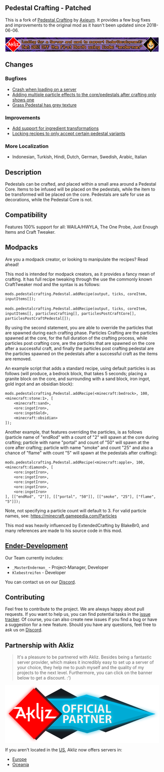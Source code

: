 ## Pedestal Crafting - Patched

This is a fork of [Pedestal Crafting](https://www.curseforge.com/minecraft/mc-mods/pedestal-crafting) by [Axieum](https://www.curseforge.com/members/axieum). It provides a few bug fixes and improvements to the original mod as it hasn't been updated since 2018-06-06.

<a href="https://www.akliz.net/enderman"><img src="https://github.com/Ender-Development/PatchouliBooks/raw/master/banner.png" align="center"/></a>

## Changes
### Bugfixes
- [Crash when loading on a server](https://github.com/axieum/PedestalCrafting/issues/22)
- [Adding multiple particle effects to the core/pedestals after crafting only shows one](https://github.com/axieum/PedestalCrafting/issues/5)
- [Grass Pedestal has grey texture](https://github.com/axieum/PedestalCrafting/issues/3)

### Improvements
- [Add support for ingredient transformations](https://github.com/axieum/PedestalCrafting/issues/4)
- [Locking recipes to only accept certain pedestal variants](https://github.com/axieum/PedestalCrafting/issues/2)

### More Localization
- Indonesian, Turkish, Hindi, Dutch, German, Swedish, Arabic, Italian

## Description

Pedestals can be crafted, and placed within a small area around a Pedestal Core. Items to be infused will be placed on the pedestals, while the item to be transformed will be placed on the core. Pedestals are safe for use as decorations, while the Pedestal Core is not.

## Compatibility

Features 100% support for all: WAILA/HWYLA, The One Probe, Just Enough Items and Craft Tweaker.

## Modpacks

Are you a modpack creator, or looking to manipulate the recipes? Read ahead!

This mod is intended for modpack creators, as it provides a fancy mean of crafting. It has full recipe tweaking through the use the commonly known CraftTweaker mod and the syntax is as follows:

```
mods.pedestalcrafting.Pedestal.addRecipe(output, ticks, coreItem, inputItems[]);

mods.pedestalcrafting.Pedestal.addRecipe(output, ticks, coreItem, inputItems[], particlesCrafting[], particlesPostCraftCore[], particlesPostCraftPedestal[]);
```

By using the second statement, you are able to override the particles that are spawned during each crafting phase. Particles Crafting are the particles spawned at the core, for the full duration of the crafting process, while particles post crafting core, are the particles that are spawned on the core after a successful craft, and finally the particles post crafting pedestal are the particles spawned on the pedestals after a successful craft as the items are removed.

An example script that adds a standard recipe, using default particles is as follows (will produce, a bedrock block, that takes 5 seconds; placing a granite block on the core, and surrounding with a sand block, iron ingot, gold ingot and an obsidian block):

```
mods.pedestalcrafting.Pedestal.addRecipe(<minecraft:bedrock>, 100, <minecraft:stone:1>, [
    <minecraft:sand>,
    <ore:ingotIron>,
    <ore:ingotGold>,
    <minecraft:obsidian>
]);
```

Another example, that features overriding the particles, is as follows (particle name of "endRod" with a count of "2" will spawn at the core during crafting; particle with name "portal" and count of "50" will spawn at the core after crafting; particle with name "smoke" and count "25" and also a chance of "flame" with count "5" will spawn at the pedestals after crafting):

```
mods.pedestalcrafting.Pedestal.addRecipe(<minecraft:apple>, 100, <minecraft:diamond>, [
    <ore:ingotIron>,
    <ore:ingotIron>,
    <ore:ingotIron>,
    <ore:ingotIron>,
    <ore:ingotIron>
], [["endRod", "2"]], [["portal", "50"]], [["smoke", "25"], ["flame", "5"]]);
```

Note, not specifying a particle count will default to 3. For valid particle names, see: https://minecraft.gamepedia.com/Particles

This mod was heavily influenced by ExtendedCrafting by BlakeBr0, and many references are made to his source code in this mod.

## [Ender-Development](https://github.com/Ender-Development)

Our Team currently includes:
- `_MasterEnderman_` - Project-Manager, Developer
- `Klebestreifen` - Developer

You can contact us on our [Discord](https://discord.gg/JF7x2vG).

## Contributing
Feel free to contribute to the project. We are always happy about pull requests.
If you want to help us, you can find potential tasks in the [issue tracker](https://github.com/Ender-Development/PatchouliBooks/issues).
Of course, you can also create new issues if you find a bug or have a suggestion for a new feature.
Should you have any questions, feel free to ask us on [Discord](https://discord.gg/JF7x2vG).

## Partnership with Akliz

> It's a pleasure to be partnered with Akliz. Besides being a fantastic server provider, which makes it incredibly easy to set up a server of your choice, they help me to push myself and the quality of my projects to the next level. Furthermore, you can click on the banner below to get a discount. :')

<a href="https://www.akliz.net/enderman"><img src="https://github.com/MasterEnderman/Zerblands-Remastered/raw/master/Akliz_Partner.png" align="center"/></a>

If you aren't located in the [US](https://www.akliz.net/enderman), Akliz now offers servers in:

- [Europe](https://www.akliz.net/enderman-eu)
- [Oceania](https://www.akliz.net/enderman-oce)